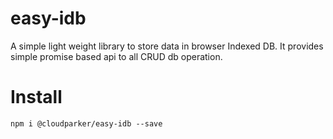 # easy-idb
A simple light weight library to store data in browser Indexed DB. It provides simple promise based api to all CRUD db operation.

# Install
```
npm i @cloudparker/easy-idb --save
```


